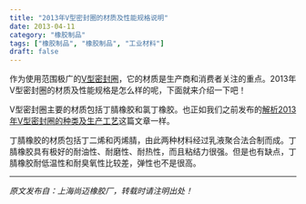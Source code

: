 ```yaml
---
title: "2013年V型密封圈的材质及性能规格说明"
date: 2013-04-11
category: "橡胶制品"
tags: ["橡胶制品", "橡胶制品", "工业材料"]
draft: false
---
```


作为使用范围极广的[V型密封圈](http://www.smpolymer.com/)，它的材质是生产商和消费者关注的重点。2013年V型密封圈的材质及性能规格是怎么样的呢，下面就来介绍一下吧！

V型密封圈主要的材质包括丁腈橡胶和氯丁橡胶。也正如我们之前发布的[解析2013年V型密封圈的种类及生产工艺](http://www.smpolymer.com/xiangjiaozhipin/167/)这篇文章一样。

丁腈橡胶的材质包括丁二烯和丙烯腈，由此两种材料经过乳液聚合法合制而成。丁腈橡胶具有极好的耐油性、耐磨性、耐热性，而且粘结力很强。但是也有缺点，丁腈橡胶耐低温性和耐臭氧性比较差，弹性也不是很高。

---

*原文发布自：上海尚迈橡胶厂，转载时请注明出处！*
